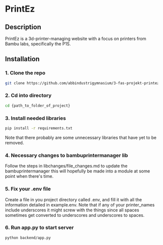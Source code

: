 # PrintEz
## Description
PrintEz is a 3d-printer-managing website with a focus on printers from Bambu labs, specifically the P1S.



## Installation
### 1. Clone the repo
```bash
git clone https://github.com/abbindustrigymnasium/3-fas-projekt-printez.git {path_to_folder_of_project}
```
### 2. Cd into directory
```bash
cd {path_to_folder_of_project}
```
### 3. Install needed libraries
```bash
pip install -r requirements.txt
```
Note that there probably are some unnecessary libraries that have yet to be removed.
### 4. Necessary changes to bambuprintermanager lib
Follow the steps in libchanges/file_changes.md to update the bambuprintermanager this will hopefully be made into a module at some point when there's time.
### 5. Fix your .env file
Create a file in you project directory called .env, and fill it with all the information detailed in example.env.
Note that if any of your printer_names include underscores it might screw with the things since all spaces sometimes get converted to underscores and underscores to spaces.

### 6. Run app.py to start server
```bash
python backend/app.py
```
